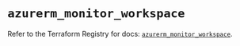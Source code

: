 # `azurerm_monitor_workspace`

Refer to the Terraform Registry for docs: [`azurerm_monitor_workspace`](https://registry.terraform.io/providers/hashicorp/azurerm/4.46.0/docs/resources/monitor_workspace).
